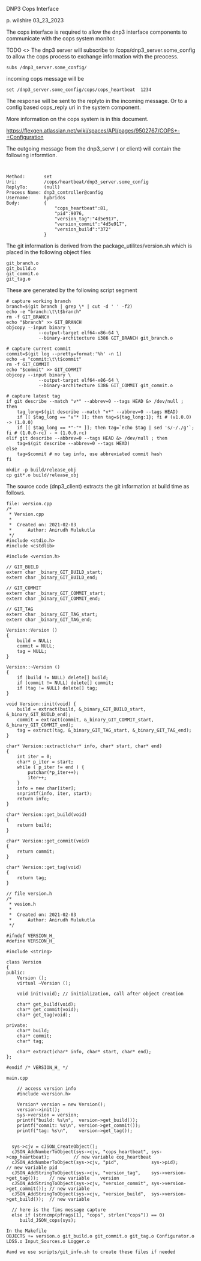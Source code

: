 
DNP3 Cops Interface

p. wilshire 03_23_2023



The cops interface is required to allow the dnp3 interface components to communicate with the cops system monitor.

TODO <<define the id of the process >>
The dnp3 server will subscribe to /cops/dnp3_server.some_config to allow the cops process to exchange information with the preocess.


```
subs /dnp3_server.some_config/
```

incoming cops message will be

```
set /dnp3_server.some_config/cops/cops_heartbeat  1234
```


The response will be sent to the replyto in the incoming message.
Or to a config based cops_reply uri in the system component.





More information on the cops system is in this document.

https://flexgen.atlassian.net/wiki/spaces/API/pages/9502767/COPS+-+Configuration





The outgoing message from the dnp3_servr ( or client) will contain the following informtion.

```


Method:       set
Uri:          /cops/heartbeat/dnp3_server.some_config
ReplyTo:      (null)
Process Name: dnp3_controller@config
Username:     hybridos
Body:         {
                  "cops_heartbeat":81,
                  "pid":9076,
                  "version_tag":"4d5e917",
                  "version_commit":"4d5e917",
                  "version_build":"372"
              }
```


The git information is derived from the package_utilites/version.sh which is placed in the following object files

```
git_branch.o
git_build.o
git_commit.o
git_tag.o
```


These are generated by the following script segment

```
# capture working branch
branch=$(git branch | grep \* | cut -d ' ' -f2)
echo -e "branch:\t\t$branch"
rm -f GIT_BRANCH
echo "$branch" >> GIT_BRANCH
objcopy --input binary \
            --output-target elf64-x86-64 \
            --binary-architecture i386 GIT_BRANCH git_branch.o

# capture current commit
commit=$(git log --pretty=format:'%h' -n 1)
echo -e "commit:\t\t$commit"
rm -f GIT_COMMIT
echo "$commit" >> GIT_COMMIT
objcopy --input binary \
            --output-target elf64-x86-64 \
            --binary-architecture i386 GIT_COMMIT git_commit.o

# capture latest tag
if git describe --match "v*" --abbrev=0 --tags HEAD &> /dev/null ; then
    tag_long=$(git describe --match "v*" --abbrev=0 --tags HEAD)
    if [[ $tag_long == "v"* ]]; then tag=${tag_long:1}; fi # (v1.0.0) -> (1.0.0)
    if [[ $tag_long == *"-"* ]]; then tag=`echo $tag | sed 's/-/./g'`; fi # (1.0.0-rc) - > (1.0.0.rc)
elif git describe --abbrev=0 --tags HEAD &> /dev/null ; then
    tag=$(git describe --abbrev=0 --tags HEAD)
else
    tag=$commit # no tag info, use abbreviated commit hash
fi

mkdir -p build/release_obj
cp git*.o build/release_obj

```

The source code (dnp3_client) extracts the git information at build time as follows.
```
file: version.cpp
/*
 * Version.cpp
 *
 *  Created on: 2021-02-03
 *      Author: Anirudh Mulukutla
 */
#include <stdio.h>
#include <cstdlib>

#include <version.h>

// GIT_BUILD
extern char _binary_GIT_BUILD_start;
extern char _binary_GIT_BUILD_end;

// GIT_COMMIT
extern char _binary_GIT_COMMIT_start;
extern char _binary_GIT_COMMIT_end;

// GIT_TAG
extern char _binary_GIT_TAG_start;
extern char _binary_GIT_TAG_end;

Version::Version ()
{
    build = NULL;
    commit = NULL;
    tag = NULL;
}

Version::~Version ()
{
    if (build != NULL) delete[] build;
    if (commit != NULL) delete[] commit;
    if (tag != NULL) delete[] tag;
}

void Version::init(void) {
    build = extract(build, &_binary_GIT_BUILD_start, &_binary_GIT_BUILD_end);
    commit = extract(commit, &_binary_GIT_COMMIT_start, &_binary_GIT_COMMIT_end);
    tag = extract(tag, &_binary_GIT_TAG_start, &_binary_GIT_TAG_end);
}

char* Version::extract(char* info, char* start, char* end)
{
    int iter = 0;
    char* p_iter = start;
    while ( p_iter != end ) {
        putchar(*p_iter++);
        iter++;
    }
    info = new char[iter];
    snprintf(info, iter, start);
    return info;
}

char* Version::get_build(void)
{
    return build;
}

char* Version::get_commit(void)
{
    return commit;
}

char* Version::get_tag(void)
{
    return tag;
}
```

```
// file version.h
/*
 * vesion.h
 *
 *  Created on: 2021-02-03
 *      Author: Anirudh Mulukutla
 */

#ifndef VERSION_H_
#define VERSION_H_

#include <string>

class Version
{
public:
    Version ();
    virtual ~Version ();
    
    void init(void); // initialization, call after object creation

    char* get_build(void);
    char* get_commit(void);
    char* get_tag(void);

private:
    char* build;
    char* commit;
    char* tag;

    char* extract(char* info, char* start, char* end);
};

#endif /* VERSION_H_ */
```



```
main.cpp

    // access version info
    #include <version.h>

    Version* version = new Version();
    version->init();
    sys->version = version;
    printf("build: %s\n",  version->get_build());
    printf("commit: %s\n", version->get_commit());
    printf("tag: %s\n",    version->get_tag());

```

```
  
  sys->cjv = cJSON_CreateObject();
  cJSON_AddNumberToObject(sys->cjv, "cops_heartbeat", sys->cop_heartbeat);         // new variable cop_heartbeat         
  cJSON_AddNumberToObject(sys->cjv, "pid",            sys->pid);                   // new variable pid    
  cJSON_AddStringToObject(sys->cjv, "version_tag",    sys->version->get_tag());    // new variable    version 
  cJSON_AddStringToObject(sys->cjv, "version_commit", sys->version->get_commit()); // new variable     
  cJSON_AddStringToObject(sys->cjv, "version_build",  sys->version->get_build());  // new variable     

```

```
  // here is the fims message capture
  else if (strncmp(pfrags[1], "cops", strlen("cops")) == 0)
     build_JSON_cops(sys);
```


```
In the Makefile
OBJECTS += version.o git_build.o git_commit.o git_tag.o Configurator.o LDSS.o Input_Sources.o Logger.o

#and we use scripts/git_info.sh to create these files if needed

```